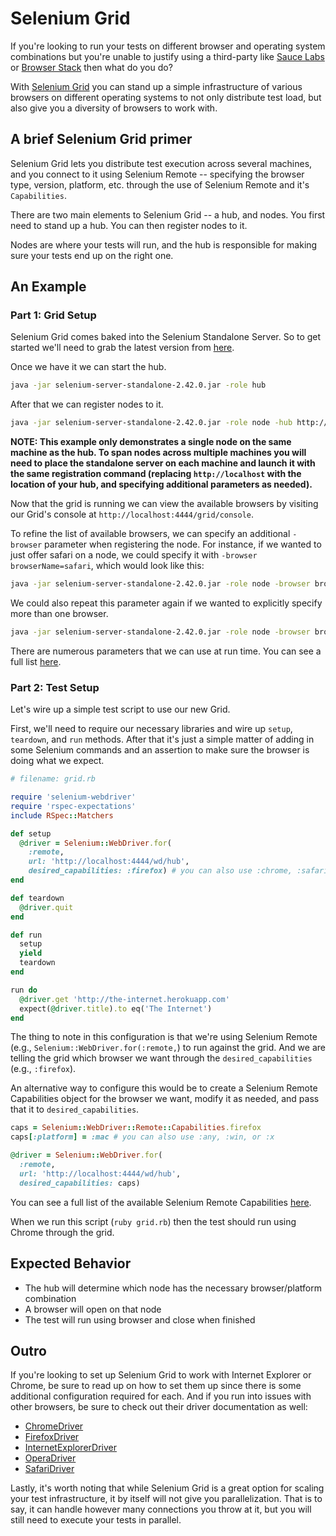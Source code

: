 # Selenium Grid

If you're looking to run your tests on different browser and operating system combinations but you're unable to justify using a third-party like [Sauce Labs](https://saucelabs.com/) or [Browser Stack](http://www.browserstack.com/) then what do you do?

With [Selenium Grid](https://code.google.com/p/selenium/wiki/Grid2) you can stand up a simple infrastructure of various browsers on different operating systems to not only distribute test load, but also give you a diversity of browsers to work with.

## A brief Selenium Grid primer

Selenium Grid lets you distribute test execution across several machines, and you connect to it using Selenium Remote -- specifying the browser type, version, platform, etc. through the use of Selenium Remote and it's `Capabilities`.

There are two main elements to Selenium Grid -- a hub, and nodes. You first need to stand up a hub. You can then register nodes to it.

Nodes are where your tests will run, and the hub is responsible for making sure your tests end up on the right one.

## An Example

### Part 1: Grid Setup

Selenium Grid comes baked into the Selenium Standalone Server. So to get started we'll need to grab the latest version from [here](http://selenium-release.storage.googleapis.com/index.html).

Once we have it we can start the hub.

```sh
java -jar selenium-server-standalone-2.42.0.jar -role hub
```

After that we can register nodes to it.

```sh
java -jar selenium-server-standalone-2.42.0.jar -role node -hub http://localhost:4444/grid/register
```

__NOTE: This example only demonstrates a single node on the same machine as the hub. To span nodes across multiple machines you will need to place the standalone server on each machine and launch it with the same registration command (replacing `http://localhost` with the location of your hub, and specifying additional parameters as needed).__

Now that the grid is running we can view the available browsers by visiting our Grid's console at `http://localhost:4444/grid/console`.

To refine the list of available browsers, we can specify an additional `-browser` parameter when registering the node. For instance, if we wanted to just offer safari on a node, we could specify it with `-browser browserName=safari`, which would look like this:

```sh
java -jar selenium-server-standalone-2.42.0.jar -role node -browser browserName=safari -hub http://localhost:4444/grid/register
```

We could also repeat this parameter again if we wanted to explicitly specify more than one browser.

```sh
java -jar selenium-server-standalone-2.42.0.jar -role node -browser browserName=safari -browser browserName=chrome -browser browserName=firefox -hub http://localhost:4444/grid/register
```

There are numerous parameters that we can use at run time. You can see a full list [here](https://code.google.com/p/selenium/wiki/Grid2#Optional_parameters).

### Part 2: Test Setup

Let's wire up a simple test script to use our new Grid.

First, we'll need to require our necessary libraries and wire up `setup`, `teardown`, and `run` methods. After that it's just a simple matter of adding in some Selenium commands and an assertion to make sure the browser is doing what we expect.

```ruby
# filename: grid.rb

require 'selenium-webdriver'
require 'rspec-expectations'
include RSpec::Matchers

def setup
  @driver = Selenium::WebDriver.for(
    :remote,
    url: 'http://localhost:4444/wd/hub',
    desired_capabilities: :firefox) # you can also use :chrome, :safari, etc.
end

def teardown
  @driver.quit
end

def run
  setup
  yield
  teardown
end

run do
  @driver.get 'http://the-internet.herokuapp.com'
  expect(@driver.title).to eq('The Internet')
end
```

The thing to note in this configuration is that we're using Selenium Remote (e.g., `Selenium::WebDriver.for(:remote,`) to run against the grid. And we are telling the grid which browser we want through the `desired_capabilities` (e.g., `:firefox`).

An alternative way to configure this would be to create a Selenium Remote Capabilities object for the browser we want, modify it as needed, and pass that it to `desired_capabilities`.

```ruby
caps = Selenium::WebDriver::Remote::Capabilities.firefox
caps[:platform] = :mac # you can also use :any, :win, or :x

@driver = Selenium::WebDriver.for(
  :remote,
  url: 'http://localhost:4444/wd/hub',
  desired_capabilities: caps)
```

You can see a full list of the available Selenium Remote Capabilities [here](https://selenium.googlecode.com/git/docs/api/rb/Selenium/WebDriver/Remote/Capabilities.html).

When we run this script (`ruby grid.rb`) then the test should run using Chrome through the grid.

## Expected Behavior

+ The hub will determine which node has the necessary browser/platform combination
+ A browser will open on that node
+ The test will run using browser and close when finished

## Outro

If you're looking to set up Selenium Grid to work with Internet Explorer or Chrome, be sure to read up on how to set them up since there is some additional configuration required for each. And if you run into issues with other browsers, be sure to check out their driver documentation as well:

+ [ChromeDriver](https://code.google.com/p/selenium/wiki/ChromeDriver)
+ [FirefoxDriver](https://code.google.com/p/selenium/wiki/FirefoxDriver)
+ [InternetExplorerDriver](https://code.google.com/p/selenium/wiki/InternetExplorerDriver)
+ [OperaDriver](https://code.google.com/p/selenium/wiki/OperaDriver)
+ [SafariDriver](https://code.google.com/p/selenium/wiki/SafariDriver)

Lastly, it's worth noting that while Selenium Grid is a great option for scaling your test infrastructure, it by itself will not give you parallelization. That is to say, it can handle however many connections you throw at it, but you will still need to execute your tests in parallel.

